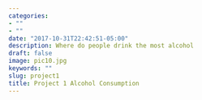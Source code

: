 ```yaml
---
categories:
- ""
- ""
date: "2017-10-31T22:42:51-05:00"
description: Where do people drink the most alcohol
draft: false
image: pic10.jpg
keywords: ""
slug: project1
title: Project 1 Alcohol Consumption
---
```

